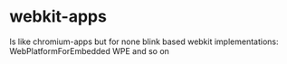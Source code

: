 # webkit-apps
Is like chromium-apps but for none blink based webkit implementations: WebPlatformForEmbedded WPE and so on
